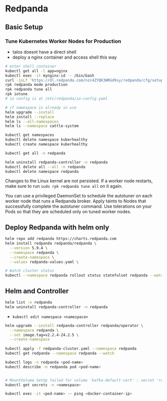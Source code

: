 # Redpanda


## Basic Setup


### Tune Kubernetes Worker Nodes for Production
- talos doesnt have a direct shell
- deploy a nginx container and access shell this way


```sh
# enter shell container
kubectl get all -l app=nginx
kubectl exec -it mynginx-id -- /bin/bash
curl -1sLf 'https://dl.redpanda.com/nzc4ZYQK3WRGd9sy/redpanda/cfg/setup/bash.deb.sh' | bash && apt install redpanda -y
rpk redpanda mode production
rpk redpanda tune all
rpk iotune
# io config is at /etc/redpanda/io-config.yaml

# if namespace is already in use
helm upgrade --install
helm install --replace
helm ls --all-namespaces
helm ls --namespace cattle-system

kubectl get namespaces
kubectl delete namespace kuberhealthy
kubectl create namespace kuberhealthy

kubectl get all -n redpanda

helm uninstall redpanda-controller -n redpanda
kubectl delete all --all -n redpanda
kubectl delete namespace redpanda
```
Changes to the Linux kernel are not persisted. If a worker node restarts, make sure to run `sudo rpk redpanda tune all` on it again.

You can use a privileged DaemonSet to schedule the autotuner on each worker node that runs a Redpanda broker. Apply taints to Nodes that successfully complete the autotuner command. Use tolerations on your Pods so that they are scheduled only on tuned worker nodes.


## Deploy Redpanda with helm only
```sh
helm repo add redpanda https://charts.redpanda.com
helm install redpanda redpanda/redpanda \
  --version 5.9.4 \
  --namespace redpanda \
  --create-namespace \
  --values redpanda-values.yaml \

# Watch cluster status
kubectl --namespace redpanda rollout status statefulset redpanda --watch
```


## Helm and Controller

```sh
helm list -n redpanda
helm uninstall redpanda-controller -n redpanda
```

- `kubectl edit namespace <namespace>`

```sh
helm upgrade --install redpanda-controller redpanda/operator \
  --namespace redpanda \
  --set image.tag=v2.2.4-24.2.5 \
  --create-namespace
  
kubectl apply -f redpanda-cluster.yaml --namespace redpanda
kubectl get redpanda --namespace redpanda --watch
```


```sh
kubectl logs -n redpanda <pod-name>
kubectl describe -n redpanda pod <pod-name>


# MountVolume.SetUp failed for volume 'kafka-default-cert' : secret 'redpanda-default-cert' not found
kubectl get secrets -n <namespace>

kubectl exec -it <pod-name> -- ping <docker-container-ip>


```